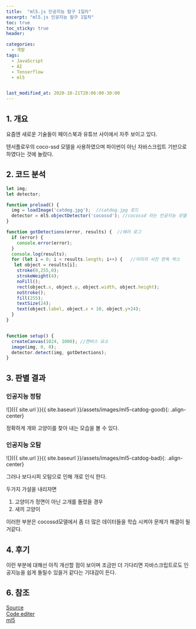 ```yaml
---
title:  "ml5.js 인공지능 탐구 1일차"
excerpt: "ml5.js 인공지능 탐구 1일차"
toc: true
toc_sticky: true
header:

categories:
  - 개발
tags:
  - JavaScript
  - AI
  - Tenserflow
  - ml5


last_modified_at: 2020-10-21T20:06:00-30:00
---
```



## 1. 개요   

요즘엔 새로운 기술들이 페이스북과 유튜브 사이에서 자주 보이고 있다.   

텐서플로우의 coco-ssd 모델을 사용하였으며 파이썬이 아닌 자바스크립트 기반으로 하였다는 것에 놀랐다.  


## 2. 코드 분석

```javascript
let img;
let detector;

function preload() {
  img = loadImage('catdog.jpg');  //catdog.jpg 로드
  detector = ml5.objectDetector('cocossd'); //cocossd 라는 인공지능 모델
}

function gotDetections(error, results) {  //에러 로그
  if (error) {
    console.error(error); 
  }
  console.log(results);  
  for (let i = 0; i < results.length; i++) {   //이미지 사진 판독 박스
   let object = results[i];
    stroke(0,255,0);
    strokeWeight(4);
    noFill();
    rect(object.x, object.y, object.width, object.height);
    noStroke();
    fill(255);
    textSize(24);
    text(object.label, object.x + 10, object.y+24);
  }
}


function setup() {
  createCanvas(1024, 1000); //캔버스 요소
  image(img, 0, 0);
  detector.detect(img, gotDetections);
}
```

## 3. 판별 결과

### 인공지능 정탐   

![]({{ site.url }}{{ site.baseurl }}/assets/images/ml5-catdog-good){: .align-center}

정확하게 개와 고양이를 찾아 내는 모습을 볼 수 있다.   
   
   
### 인공지능 오탐    

![]({{ site.url }}{{ site.baseurl }}/assets/images/ml5-catdog-bad){: .align-center}   
    
그러나 보다시피 오탐으로 인해 개로 인식 한다.   

두가지 가설을 내리자면   
1. 고양이가 정면이 아닌 고개를 돌렸을 경우   
2. 새끼 고양이    

이러한 부분은 cocossd모델에서 좀 더 많은 데이터들을 학습 시켜야 문제가 해결이 될거같다.     

## 4. 후기   

이런 부분에 대해선 아직 개선할 점이 보이며 조금만 더 기다리면 자바스크립트로도 인공지능을 쉽게 돌릴수 있을거 같다는 기대감이 든다.   



## 6. 참조
[Source](https://github.com/black9/ml5-A.I)  
[Code editer](https://editor.p5js.org/)   
[ml5](https://ml5js.org/)


